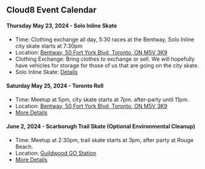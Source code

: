 ## Cloud8 Event Calendar

#### Thursday May 23, 2024 - Solo Inline Skate

- Time: Clothing exchange all day, 5:30 races at the Bentway, Solo Inline city skate starts at 7:30pm
- Location: <a href="https://maps.app.goo.gl/kTC4r7oZL8nwevrTA" target="_blank">Bentway, 50 Fort York Blvd, Toronto, ON M5V 3K9</a>
- Clothing Exchange: Bring clothes to exchange or sell. We will hopefully have vehicles for storage for those of us that are going on the city skate.
- Solo Inline Skate: <a href="https://www.instagram.com/p/C6wnqDuxVxL/" target="_blank">Details</a>

#### Saturday May 25, 2024 - Toronto Roll

- Time: Meetup at 5pm, city skate starts at 7pm. after-party until 11pm.
- Location: <a href="https://maps.app.goo.gl/kTC4r7oZL8nwevrTA" target="_blank">Bentway, 50 Fort York Blvd, Toronto, ON M5V 3K9</a>
- <a href="https://www.instagram.com/p/C7Fe6ihxq9Y/" target="_blank">More Details</a>

#### June 2, 2024 - Scarborugh Trail Skate (Optional Environmental Cleanup)

- Time: Meetup at 2:30pm, trail skate starts at 3pm, after party at Rouge Beach.
- Location: <a href="https://maps.app.goo.gl/kEA83TmwwiSvoB3X6" target="_blank">Guildwood GO Station</a>
- <a href="https://www.instagram.com/p/C6m7--1xrsD/" target="_blank">More Details</a>
